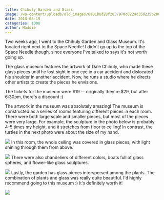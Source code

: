 ```yaml
---
title: Chihuly Garden and Glass
image: /wp-content/uploads/old_images/6a01b8d28f2857970c022ad35d235b200c-pi.jpg
date: 2018-08-19
categories: 1098
author: Maddie
---
```


Two weeks ago, I went to the Chihuly Garden and Glass Museum. It's located right next to the Space Needle! I didn't go up to the top of the Space Needle though, since everyone I've talked to says it's not worth going up.

The glass museum features the artwork of Dale Chihuly, who made these glass pieces until he lost sight in one eye in a car accident and dislocated his shoulder in another accident. Now, he runs a studio where he directs other artists to create the pieces he envisions.

The tickets for the museum were $19 -- originally they're $29, but after 6:30pm, there's a discount :)

The artwork in the museum was absolutely amazing! The museum is constructed as a series of rooms featuring different pieces in each room. There were both large scale and smaller pieces, but most of the pieces were very large. For example, the sculpture in the photo below is probably 4-5 times my height, and it stretches from floor to ceiling! In contrast, the turtles in the next photo were about the size of my hand.


![](/old_images/caltech_as_it_happens/6a0105349b8251970b022ad3833585200d.jpg)
In this room, the whole ceiling was covered in glass pieces, with light shining through them from above.


![](/old_images/caltech_as_it_happens/6a0105349b8251970b022ad3833589200d.jpg)
There were also chandeliers of different colors, boats full of glass spheres, and flower-like glass sculptures.


![](/old_images/caltech_as_it_happens/6a0105349b8251970b022ad3833578200d.jpg)
Lastly, the garden has glass pieces interspersed among the plants. The combination of plants and glass was really quite beautiful. I'd highly recommend going to this museum :) It's definitely worth it!


![](/old_images/caltech_as_it_happens/6a0105349b8251970b022ad383359a200d.jpg)
